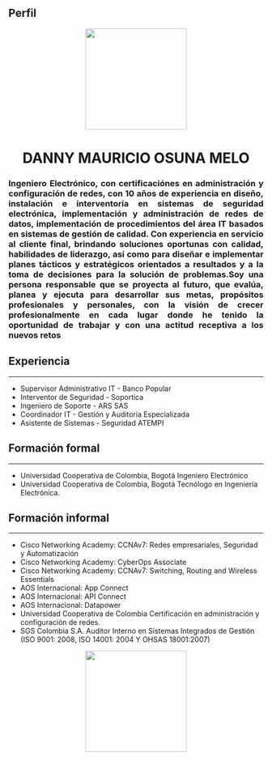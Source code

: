 ## Perfil
<div id="header" align="center">
    <img src="https://media.licdn.com/dms/image/C4E03AQGsRRIcPo6xmg/profile-displayphoto-shrink_800_800/0/1634824410772?e=1683158400&v=beta&t=mDp49JDdHX4EjOnen_DP9h3yH7LtcshR_vd4G8Sfk2c" width="200" />
    <h1 align="center">DANNY MAURICIO OSUNA MELO</h1>
    <h3 align="justify">Ingeniero Electrónico, con certificaciónes en administración y configuración de redes, con 10 años de experiencia en diseño, instalación e interventoría en sistemas de seguridad electrónica, implementación y administración de redes de datos, implementación de procedimientos del área IT basados en sistemas de gestión de calidad. Con experiencia en servicio al cliente final, brindando soluciones oportunas con calidad, habilidades de liderazgo, así como para diseñar e implementar planes tácticos y estratégicos orientados a resultados y a la toma de decisiones para la solución de problemas.Soy una persona responsable que se proyecta al futuro, que evalúa, planea y ejecuta para desarrollar sus metas, propósitos profesionales y personales, con la visión de crecer profesionalmente en cada lugar donde he tenido la oportunidad de trabajar y con una actitud receptiva a los nuevos retos</h3>

</div>

## **Experiencia** 
___
* Supervisor Administrativo IT - Banco Popular
* Interventor de Seguridad - Soportica
* Ingeniero de Soporte - ARS SAS
* Coordinador IT - Gestión y Auditoria Especializada
* Asistente de Sistemas - Seguridad ATEMPI

## **Formación formal**
___
* Universidad Cooperativa de Colombia, Bogotá
Ingeniero Electrónico
* Universidad Cooperativa de Colombia, Bogotá
Tecnólogo en Ingeniería Electrónica.


## **Formación informal**
___

* Cisco Networking Academy:
CCNAv7: Redes empresariales, Seguridad y Automatización  
* Cisco Networking Academy:
CyberOps Associate
* Cisco Networking Academy:
CCNAv7: Switching, Routing and Wireless Essentials
* AOS Internacional:
App Connect
* AOS Internacional:
API Connect
* AOS Internacional:
Datapower
* Universidad Cooperativa de Colombia
Certificación en administración y configuración de redes.
* SGS Colombia S.A.
Auditor Interno en Sistemas Integrados de Gestión (ISO 9001: 2008, ISO 14001: 2004 Y OHSAS 18001:2007)
<div id="header" align="center">
 <img src="https://media.licdn.com/dms/image/C4E03AQGsRRIcPo6xmg/profile-displayphoto-shrink_800_800/0/1634824410772?e=1683158400&v=beta&t=mDp49JDdHX4EjOnen_DP9h3yH7LtcshR_vd4G8Sfk2c" width="200" />
